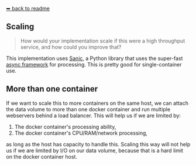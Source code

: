 [➥ back to readme](../README.md)

## Scaling

> How would your implementation scale if this were a high throughput service,
> and how could you improve that?

This implementation uses [Sanic](https://github.com/channelcat/sanic), a
Python library that uses the super-fast
[async framework](https://eng.paxos.com/should-i-migrate-to-an-async-framework)
for processing.
This is pretty good for single-container use.

## More than one container

If we want to scale this to more containers on the same host, we can attach the
data volume to more than one docker container and run multiple webservers
behind a load balancer. This will help us if we are limited by:

1. The docker container's processing ability,
2. The docker container's CPU/RAM/network processing,

as long as the host has capacity to handle this. Scaling this way will not help
us if we are limited by I/O on our data volume, because that is a hard limit on
the docker container host.

